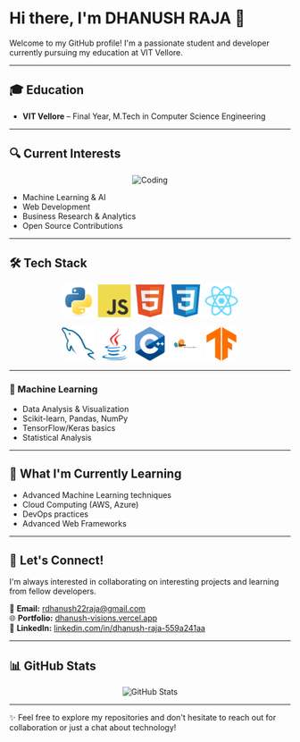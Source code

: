 # Hi there, I'm DHANUSH RAJA 👋
Welcome to my GitHub profile! I'm a passionate student and developer currently pursuing my education at VIT Vellore.

---

## 🎓 Education
- **VIT Vellore** – Final Year, M.Tech in Computer Science Engineering  

---

## 🔍 Current Interests
<p align="center">
  <img alt="Coding" width="350" src="https://user-images.githubusercontent.com/74038190/212749447-bfb7e725-6987-49d9-ae85-2015e3e7cc41.gif"/>
</p>

- Machine Learning & AI  
- Web Development  
- Business Research & Analytics  
- Open Source Contributions  

---

## 🛠️ Tech Stack

<p align="center">
  <img src="./python-logo.svg" alt="Python" width="60" height="60"/>
  <img src="./javascript-logo.svg" alt="JavaScript" width="60" height="60"/>
  <img src="./html-logo.svg" alt="HTML5" width="60" height="60"/>
  <img src="./css-logo.svg" alt="CSS3" width="60" height="60"/>
  <img src="./react-logo.svg" alt="React" width="60" height="60"/>
</p>
<p align="center">
  <img src="./sql-logo.svg" alt="SQL" width="60" height="60"/>
  <img src="./java-logo.svg" alt="Java" width="60" height="60"/>
  <img src="./cpp-logo.svg" alt="C++" width="60" height="60"/>
  <img src="./sklearn-logo.svg" alt="Scikit-learn" width="60" height="60"/>
  <img src="./tensorflow-logo.svg" alt="TensorFlow" width="60" height="60"/>
</p>

---

### 🔹 Machine Learning
- Data Analysis & Visualization  
- Scikit-learn, Pandas, NumPy  
- TensorFlow/Keras basics  
- Statistical Analysis  

---

## 🌱 What I'm Currently Learning
- Advanced Machine Learning techniques  
- Cloud Computing (AWS, Azure)  
- DevOps practices  
- Advanced Web Frameworks  

---

## 🤝 Let's Connect!
I'm always interested in collaborating on interesting projects and learning from fellow developers.  

📧 **Email:** rdhanush22raja@gmail.com  
🌐 **Portfolio:** [dhanush-visions.vercel.app](https://dhanush-visions.vercel.app/)  
💼 **LinkedIn:** [linkedin.com/in/dhanush-raja-559a241aa](https://www.linkedin.com/in/dhanush-raja-559a241aa/)  

---

## 📊 GitHub Stats

<p align="center">
  <img src="https://github-readme-stats.vercel.app/api?username=DHANUSHRAJA22&show_icons=true&theme=dark" alt="GitHub Stats"/>
</p>

---

✨ Feel free to explore my repositories and don't hesitate to reach out for collaboration or just a chat about technology!
